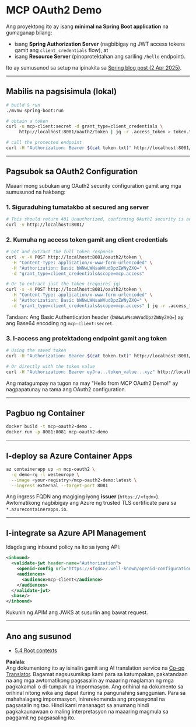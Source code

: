 <!--
CO_OP_TRANSLATOR_METADATA:
{
  "original_hash": "0a7083e660ca0d85fd6a947514c61993",
  "translation_date": "2025-07-14T00:43:09+00:00",
  "source_file": "05-AdvancedTopics/mcp-oauth2-demo/README.md",
  "language_code": "tl"
}
-->
# MCP OAuth2 Demo

Ang proyektong ito ay isang **minimal na Spring Boot application** na gumaganap bilang:

* isang **Spring Authorization Server** (nagbibigay ng JWT access tokens gamit ang `client_credentials` flow), at  
* isang **Resource Server** (pinoprotektahan ang sariling `/hello` endpoint).

Ito ay sumusunod sa setup na ipinakita sa [Spring blog post (2 Apr 2025)](https://spring.io/blog/2025/04/02/mcp-server-oauth2).

---

## Mabilis na pagsisimula (lokal)

```bash
# build & run
./mvnw spring-boot:run

# obtain a token
curl -u mcp-client:secret -d grant_type=client_credentials \
     http://localhost:8081/oauth2/token | jq -r .access_token > token.txt

# call the protected endpoint
curl -H "Authorization: Bearer $(cat token.txt)" http://localhost:8081/hello
```

---

## Pagsubok sa OAuth2 Configuration

Maaari mong subukan ang OAuth2 security configuration gamit ang mga sumusunod na hakbang:

### 1. Siguraduhing tumatakbo at secured ang server

```bash
# This should return 401 Unauthorized, confirming OAuth2 security is active
curl -v http://localhost:8081/
```

### 2. Kumuha ng access token gamit ang client credentials

```bash
# Get and extract the full token response
curl -v -X POST http://localhost:8081/oauth2/token \
  -H "Content-Type: application/x-www-form-urlencoded" \
  -H "Authorization: Basic bWNwLWNsaWVudDpzZWNyZXQ=" \
  -d "grant_type=client_credentials&scope=mcp.access"

# Or to extract just the token (requires jq)
curl -s -X POST http://localhost:8081/oauth2/token \
  -H "Content-Type: application/x-www-form-urlencoded" \
  -H "Authorization: Basic bWNwLWNsaWVudDpzZWNyZXQ=" \
  -d "grant_type=client_credentials&scope=mcp.access" | jq -r .access_token > token.txt
```

Tandaan: Ang Basic Authentication header (`bWNwLWNsaWVudDpzZWNyZXQ=`) ay ang Base64 encoding ng `mcp-client:secret`.

### 3. I-access ang protektadong endpoint gamit ang token

```bash
# Using the saved token
curl -H "Authorization: Bearer $(cat token.txt)" http://localhost:8081/hello

# Or directly with the token value
curl -H "Authorization: Bearer eyJra...token_value...xyz" http://localhost:8081/hello
```

Ang matagumpay na tugon na may "Hello from MCP OAuth2 Demo!" ay nagpapatunay na tama ang OAuth2 configuration.

---

## Pagbuo ng Container

```bash
docker build -t mcp-oauth2-demo .
docker run -p 8081:8081 mcp-oauth2-demo
```

---

## I-deploy sa **Azure Container Apps**

```bash
az containerapp up -n mcp-oauth2 \
  -g demo-rg -l westeurope \
  --image <your-registry>/mcp-oauth2-demo:latest \
  --ingress external --target-port 8081
```

Ang ingress FQDN ang magiging iyong **issuer** (`https://<fqdn>`).  
Awtomatikong nagbibigay ang Azure ng trusted TLS certificate para sa `*.azurecontainerapps.io`.

---

## I-integrate sa **Azure API Management**

Idagdag ang inbound policy na ito sa iyong API:

```xml
<inbound>
  <validate-jwt header-name="Authorization">
    <openid-config url="https://<fqdn>/.well-known/openid-configuration"/>
    <audiences>
      <audience>mcp-client</audience>
    </audiences>
  </validate-jwt>
  <base/>
</inbound>
```

Kukunin ng APIM ang JWKS at susuriin ang bawat request.

---

## Ano ang susunod

- [5.4 Root contexts](../mcp-root-contexts/README.md)

**Paalala**:  
Ang dokumentong ito ay isinalin gamit ang AI translation service na [Co-op Translator](https://github.com/Azure/co-op-translator). Bagamat nagsusumikap kami para sa katumpakan, pakatandaan na ang mga awtomatikong pagsasalin ay maaaring maglaman ng mga pagkakamali o di-tumpak na impormasyon. Ang orihinal na dokumento sa orihinal nitong wika ang dapat ituring na pangunahing sanggunian. Para sa mahahalagang impormasyon, inirerekomenda ang propesyonal na pagsasalin ng tao. Hindi kami mananagot sa anumang hindi pagkakaunawaan o maling interpretasyon na maaaring magmula sa paggamit ng pagsasaling ito.